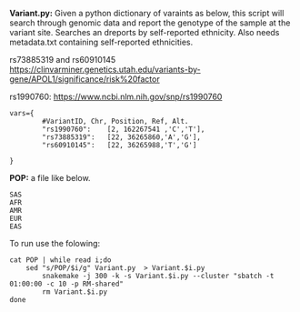 **Variant.py:** Given a python dictionary of varaints as below, this script will search through genomic data and report the genotype of the sample at the variant site. 
Searches an dreports by self-reported ethnicity. Also needs metadata.txt containing self-reported ethnicities.

rs73885319 and rs60910145 https://clinvarminer.genetics.utah.edu/variants-by-gene/APOL1/significance/risk%20factor

rs1990760:  https://www.ncbi.nlm.nih.gov/snp/rs1990760


```
vars={
        #VariantID, Chr, Position, Ref, Alt.
        "rs1990760":	[2, 162267541 ,'C','T'],
        "rs73885319":	[22, 36265860,'A','G'],
        "rs60910145":	[22, 36265988,'T','G']
      
}
```

**POP:** a file like below.

```
SAS
AFR
AMR
EUR
EAS
```

To run use the folowing:

```
cat POP | while read i;do
 	sed "s/POP/$i/g" Variant.py  > Variant.$i.py
        snakemake -j 300 -k -s Variant.$i.py --cluster "sbatch -t 01:00:00 -c 10 -p RM-shared"
        rm Variant.$i.py
done
```
